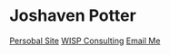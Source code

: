 <!-- TITLE: Joshaven Potter -->
<!-- SUBTITLE: A quick summary of Joshaven Potter -->

# Joshaven Potter
[Persobal Site](http://joshaven.com)
[WISP Consulting](http://wisp.live)
[Email Me](mailto:josh@wisp.live)